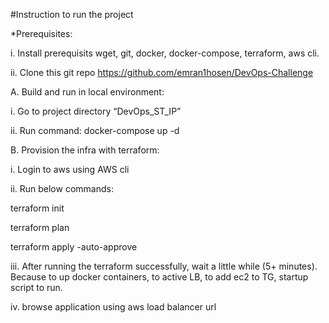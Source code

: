 #Instruction to run the project

*Prerequisites:

i. Install prerequisits wget, git, docker, docker-compose, terraform, aws cli.



ii. Clone this git repo https://github.com/emran1hosen/DevOps-Challenge

A. Build and run in local environment:

i. Go to project directory “DevOps_ST_IP”

ii. Run command: docker-compose up -d




B. Provision the infra with terraform:

i. Login to aws using AWS cli




ii. Run below commands:

terraform init

terraform plan

terraform apply -auto-approve



iii. After running the terraform successfully, wait a little while (5+ minutes). Because to up docker containers, to active LB, to add ec2 to TG, startup script to run.

iv. browse application using aws load balancer url
